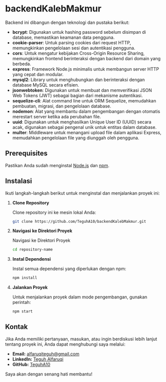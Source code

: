 # backendKalebMakmur

Backend ini dibangun dengan teknologi dan pustaka berikut:

- **bcrypt**: Digunakan untuk hashing password sebelum disimpan di database, memastikan keamanan data pengguna.
- **cookie-parser**: Untuk parsing cookies dari request HTTP, memungkinkan pengelolaan sesi dan autentikasi pengguna.
- **cors**: Untuk mengatur kebijakan Cross-Origin Resource Sharing, memungkinkan frontend berinteraksi dengan backend dari domain yang berbeda.
- **express**: Framework Node.js minimalis untuk membangun server HTTP yang cepat dan modular.
- **mysql2**: Library untuk menghubungkan dan berinteraksi dengan database MySQL secara efisien.
- **jsonwebtoken**: Digunakan untuk membuat dan memverifikasi JSON Web Tokens (JWT) sebagai bagian dari mekanisme autentikasi.
- **sequelize-cli**: Alat command line untuk ORM Sequelize, memudahkan pembuatan, migrasi, dan pengelolaan database.
- **nodemon**: Alat yang membantu dalam pengembangan dengan otomatis merestart server ketika ada perubahan file.
- **uuid**: Digunakan untuk menghasilkan Unique User ID (UUID) secara acak, digunakan sebagai pengenal unik untuk entitas dalam database.
- **multer**: Middleware untuk menangani upload file dalam aplikasi Express, memudahkan pengelolaan file yang diunggah oleh pengguna.


## Prerequisites

Pastikan Anda sudah menginstal [Node.js](https://nodejs.org/) dan [npm](https://www.npmjs.com/).

## Instalasi

Ikuti langkah-langkah berikut untuk menginstal dan menjalankan proyek ini:

1. **Clone Repository**

   Clone repository ini ke mesin lokal Anda:
   ```bash
   git clone https://github.com/TeguhA10/backendKalebMakmur.git

2. **Navigasi ke Direktori Proyek**

   Navigasi ke Direktori Proyek
   ```bash
   cd repository-name

3. **Instal Dependensi**
   
   Instal semua dependensi yang diperlukan dengan npm:
   ```bash
   npm install

4. **Jalankan Proyek**

   Untuk menjalankan proyek dalam mode pengembangan, gunakan perintah:
   ```bash
   npm start

## Kontak

Jika Anda memiliki pertanyaan, masukan, atau ingin berdiskusi lebih lanjut tentang proyek ini, Anda dapat menghubungi saya melalui:

- **Email:** [alfaruqiteguh@gmail.com](mailto:alfaruqiteguh@gmail.com)
- **LinkedIn:** [Teguh Alfaruqi](https://www.linkedin.com/in/teguh-alfaruqi-67399b291/)
- **GitHub:** [TeguhA10](https://github.com/TeguhA10)

Saya akan dengan senang hati membantu!
